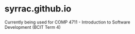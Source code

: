 # syrrac.github.io

Currently being used for COMP 4711 - Introduction to Software Development (BCIT Term 4)
